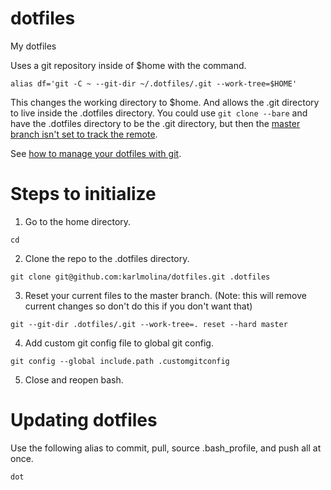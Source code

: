 # dotfiles
My dotfiles

Uses a git repository inside of $home with the command.
```
alias df='git -C ~ --git-dir ~/.dotfiles/.git --work-tree=$HOME'
```

This changes the working directory to $home. And allows the .git directory to live inside the .dotfiles directory. You could use `git clone --bare` and have the .dotfiles directory to be the .git directory, but then the [master branch isn't set to track the remote](https://git-scm.com/docs/git-clone#git-clone---bare).

See [how to manage your dotfiles with git](https://medium.hackinrio.com/how-to-manage-your-dotfiles-with-git-f7aeed8adf8b).

# Steps to initialize

1. Go to the home directory.
```
cd
```

2. Clone the repo to the .dotfiles directory.
```
git clone git@github.com:karlmolina/dotfiles.git .dotfiles
```

3. Reset your current files to the master branch. (Note: this will remove current changes so don't do this if you don't want that)
```
git --git-dir .dotfiles/.git --work-tree=. reset --hard master
```
4. Add custom git config file to global git config.
```
git config --global include.path .customgitconfig
```
5. Close and reopen bash.
# Updating dotfiles
Use the following alias to commit, pull, source .bash_profile, and push all at once.
```
dot
```
